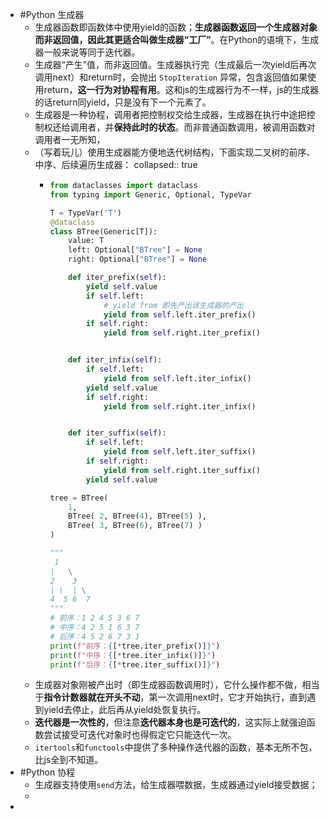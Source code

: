 - #Python 生成器
	- 生成器函数即函数体中使用yield的函数；**生成器函数返回一个生成器对象而非返回值，因此其更适合叫做生成器“工厂”**。在Python的语境下，生成器一般来说等同于迭代器。
	- 生成器“产生”值，而非返回值。生成器执行完（生成最后一次yield后再次调用next）和return时，会抛出 `StopIteration` 异常，包含返回值如果使用return，**这一行为对协程有用**。这和js的生成器行为不一样，js的生成器的话return同yield，只是没有下一个元素了。
	- 生成器是一种协程，调用者把控制权交给生成器，生成器在执行中途把控制权还给调用者，并**保持此时的状态**。而非普通函数调用，被调用函数对调用者一无所知，
	- （写着玩儿）使用生成器能方便地迭代树结构，下面实现二叉树的前序、中序、后续遍历生成器：
	  collapsed:: true
		- ```python
		  from dataclasses import dataclass
		  from typing import Generic, Optional, TypeVar
		  
		  T = TypeVar('T')
		  @dataclass
		  class BTree(Generic[T]):
		      value: T
		      left: Optional["BTree"] = None
		      right: Optional["BTree"] = None
		  
		      def iter_prefix(self):
		          yield self.value
		          if self.left:
		              # yield from 即先产出该生成器的产出
		              yield from self.left.iter_prefix()
		          if self.right:
		              yield from self.right.iter_prefix()
		  
		  
		      def iter_infix(self):
		          if self.left:
		              yield from self.left.iter_infix()
		          yield self.value
		          if self.right:
		              yield from self.right.iter_infix()
		  
		  
		      def iter_suffix(self):
		          if self.left:
		              yield from self.left.iter_suffix()
		          if self.right:
		              yield from self.right.iter_suffix()
		          yield self.value                
		  
		  tree = BTree(
		      1,
		      BTree( 2, BTree(4), BTree(5) ),
		      BTree( 3, BTree(6), BTree(7) )
		  )
		  
		  """
		   1
		  |   \
		  2    3
		  | \  | \
		  4  5 6  7
		  """
		  # 前序：1 2 4 5 3 6 7
		  # 中序：4 2 5 1 6 3 7
		  # 后序：4 5 2 6 7 3 1
		  print(f"前序：{[*tree.iter_prefix()]}")
		  print(f"中序：{[*tree.iter_infix()]}")
		  print(f"后序：{[*tree.iter_suffix()]}")
		  
		  ```
	- 生成器对象刚被产出时（即生成器函数调用时），它什么操作都不做，相当于**指令计数器就在开头不动**，第一次调用next时，它才开始执行，直到遇到yield去停止，此后再从yield处恢复执行。
	- **迭代器是一次性的**，但注意**迭代器本身也是可迭代的**，这实际上就强迫函数尝试接受可迭代对象时也得假定它只能迭代一次。
	- `itertools`和`functools`中提供了多种操作迭代器的函数，基本无所不包，比js全到不知道。
- #Python 协程
	- 生成器支持使用`send`方法，给生成器喂数据，生成器通过yield接受数据；
	-
-